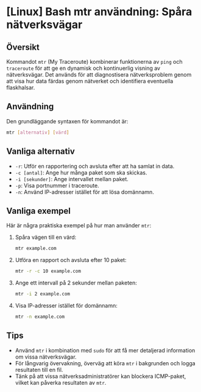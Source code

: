 # [Linux] Bash mtr användning: Spåra nätverksvägar

## Översikt
Kommandot `mtr` (My Traceroute) kombinerar funktionerna av `ping` och `traceroute` för att ge en dynamisk och kontinuerlig visning av nätverksvägar. Det används för att diagnostisera nätverksproblem genom att visa hur data färdas genom nätverket och identifiera eventuella flaskhalsar.

## Användning
Den grundläggande syntaxen för kommandot är:

```bash
mtr [alternativ] [värd]
```

## Vanliga alternativ
- `-r`: Utför en rapportering och avsluta efter att ha samlat in data.
- `-c [antal]`: Ange hur många paket som ska skickas.
- `-i [sekunder]`: Ange intervallet mellan paket.
- `-p`: Visa portnummer i traceroute.
- `-n`: Använd IP-adresser istället för att lösa domännamn.

## Vanliga exempel
Här är några praktiska exempel på hur man använder `mtr`:

1. Spåra vägen till en värd:
   ```bash
   mtr example.com
   ```

2. Utföra en rapport och avsluta efter 10 paket:
   ```bash
   mtr -r -c 10 example.com
   ```

3. Ange ett intervall på 2 sekunder mellan paketen:
   ```bash
   mtr -i 2 example.com
   ```

4. Visa IP-adresser istället för domännamn:
   ```bash
   mtr -n example.com
   ```

## Tips
- Använd `mtr` i kombination med `sudo` för att få mer detaljerad information om vissa nätverksvägar.
- För långvarig övervakning, överväg att köra `mtr` i bakgrunden och logga resultaten till en fil.
- Tänk på att vissa nätverksadministratörer kan blockera ICMP-paket, vilket kan påverka resultaten av `mtr`.